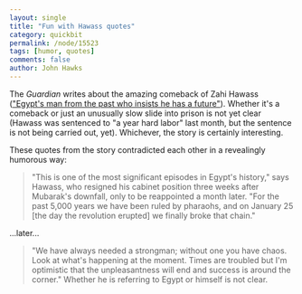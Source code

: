 ```yaml
---
layout: single 
title: "Fun with Hawass quotes" 
category: quickbit
permalink: /node/15523
tags: [humor, quotes] 
comments: false 
author: John Hawks 
---
```


The <i>Guardian</i> writes about the amazing comeback of Zahi Hawass (<a href="http://www.guardian.co.uk/world/2011/may/19/the-new-egypt-100-days-on">"Egypt's man from the past who insists he has a future"</a>). Whether it's a comeback or just an unusually slow slide into prison is not yet clear (Hawass was sentenced to "a year hard labor" last month, but the sentence is not being carried out, yet). Whichever, the story is certainly interesting. 

These quotes from the story contradicted each other in a revealingly humorous way:

<blockquote>"This is one of the most significant episodes in Egypt's history," says Hawass, who resigned his cabinet position three weeks after Mubarak's downfall, only to be reappointed a month later. "For the past 5,000 years we have been ruled by pharaohs, and on January 25 [the day the revolution erupted] we finally broke that chain."</blockquote>

...later...

<blockquote>"We have always needed a strongman; without one you have chaos. Look at what's happening at the moment. Times are troubled but I'm optimistic that the unpleasantness will end and success is around the corner." Whether he is referring to Egypt or himself is not clear.</blockquote>



